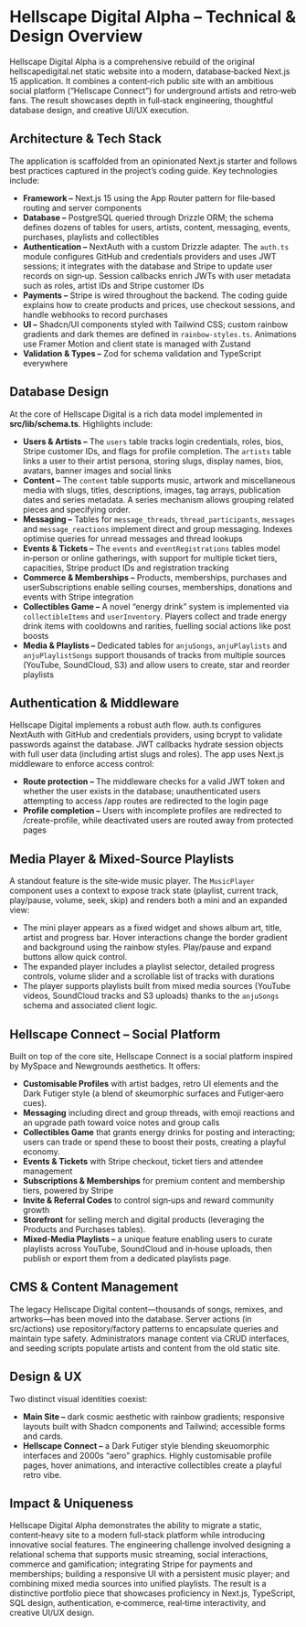 # Hellscape Digital Alpha – Technical & Design Overview

Hellscape Digital Alpha is a comprehensive rebuild of the original hellscapedigital.net static website into a modern, database‑backed Next.js 15 application. It combines a content‑rich public site with an ambitious social platform (“Hellscape Connect”) for underground artists and retro‑web fans. The result showcases depth in full‑stack engineering, thoughtful database design, and creative UI/UX execution.

## Architecture & Tech Stack

The application is scaffolded from an opinionated Next.js starter and follows best practices captured in the project’s coding guide. Key technologies include:

- **Framework –** Next.js 15 using the App Router pattern for file‑based routing and server components
- **Database –** PostgreSQL queried through Drizzle ORM; the schema defines dozens of tables for users, artists, content, messaging, events, purchases, playlists and collectibles
- **Authentication –** NextAuth with a custom Drizzle adapter. The `auth.ts` module configures GitHub and credentials providers and uses JWT sessions; it integrates with the database and Stripe to update user records on sign‑up. Session callbacks enrich JWTs with user metadata such as roles, artist IDs and Stripe customer IDs
- **Payments –** Stripe is wired throughout the backend. The coding guide explains how to create products and prices, use checkout sessions, and handle webhooks to record purchases
- **UI –** Shadcn/UI components styled with Tailwind CSS; custom rainbow gradients and dark themes are defined in `rainbow-styles.ts`. Animations use Framer Motion and client state is managed with Zustand
- **Validation & Types –** Zod for schema validation and TypeScript everywhere

## Database Design

At the core of Hellscape Digital is a rich data model implemented in **src/lib/schema.ts**. Highlights include:

- **Users & Artists –** The `users` table tracks login credentials, roles, bios, Stripe customer IDs, and flags for profile completion. The `artists` table links a user to their artist persona, storing slugs, display names, bios, avatars, banner images and social links
- **Content –** The `content` table supports music, artwork and miscellaneous media with slugs, titles, descriptions, images, tag arrays, publication dates and series metadata. A series mechanism allows grouping related pieces and specifying order.
- **Messaging –** Tables for `message_threads`, `thread_participants`, `messages` and `message_reactions` implement direct and group messaging. Indexes optimise queries for unread messages and thread lookups
- **Events & Tickets –** The `events` and `eventRegistrations` tables model in‑person or online gatherings, with support for multiple ticket tiers, capacities, Stripe product IDs and registration tracking
- **Commerce & Memberships –** Products, memberships, purchases and userSubscriptions enable selling courses, memberships, donations and events with Stripe integration
- **Collectibles Game –** A novel “energy drink” system is implemented via `collectibleItems` and `userInventory`. Players collect and trade energy drink items with cooldowns and rarities, fuelling social actions like post boosts
- **Media & Playlists –** Dedicated tables for `anjuSongs`, `anjuPlaylists` and `anjuPlaylistSongs` support thousands of tracks from multiple sources (YouTube, SoundCloud, S3) and allow users to create, star and reorder playlists


## Authentication & Middleware

Hellscape Digital implements a robust auth flow. auth.ts configures NextAuth with GitHub and credentials providers, using bcrypt to validate passwords against the database. JWT callbacks hydrate session objects with full user data (including artist slugs and roles). The app uses Next.js middleware to enforce access control:

- **Route protection –** The middleware checks for a valid JWT token and whether the user exists in the database; unauthenticated users attempting to access /app routes are redirected to the login page
- **Profile completion –** Users with incomplete profiles are redirected to /create-profile, while deactivated users are routed away from protected pages

## Media Player & Mixed‑Source Playlists

A standout feature is the site‑wide music player. The `MusicPlayer` component uses a context to expose track state (playlist, current track, play/pause, volume, seek, skip) and renders both a mini and an expanded view:

- The mini player appears as a fixed widget and shows album art, title, artist and progress bar. Hover interactions change the border gradient and background using the rainbow styles. Play/pause and expand buttons allow quick control.
- The expanded player includes a playlist selector, detailed progress controls, volume slider and a scrollable list of tracks with durations
- The player supports playlists built from mixed media sources (YouTube videos, SoundCloud tracks and S3 uploads) thanks to the `anjuSongs` schema and associated client logic.

## Hellscape Connect – Social Platform

Built on top of the core site, Hellscape Connect is a social platform inspired by MySpace and Newgrounds aesthetics. It offers:

- **Customisable Profiles** with artist badges, retro UI elements and the Dark Futiger style (a blend of skeumorphic surfaces and Futiger‑aero cues).
- **Messaging** including direct and group threads, with emoji reactions and an upgrade path toward voice notes and group calls
- **Collectibles Game** that grants energy drinks for posting and interacting; users can trade or spend these to boost their posts, creating a playful economy.
- **Events & Tickets** with Stripe checkout, ticket tiers and attendee management
- **Subscriptions & Memberships** for premium content and membership tiers, powered by Stripe
- **Invite & Referral Codes** to control sign‑ups and reward community growth
- **Storefront** for selling merch and digital products (leveraging the Products and Purchases tables).
- **Mixed‑Media Playlists –** a unique feature enabling users to curate playlists across YouTube, SoundCloud and in‑house uploads, then publish or export them from a dedicated playlists page.

## CMS & Content Management

The legacy Hellscape Digital content—thousands of songs, remixes, and artworks—has been moved into the database. Server actions (in src/actions) use repository/factory patterns to encapsulate queries and maintain type safety. Administrators manage content via CRUD interfaces, and seeding scripts populate artists and content from the old static site.

## Design & UX

Two distinct visual identities coexist:

- **Main Site –** dark cosmic aesthetic with rainbow gradients; responsive layouts built with Shadcn components and Tailwind; accessible forms and cards.
- **Hellscape Connect –** a Dark Futiger style blending skeuomorphic interfaces and 2000s “aero” graphics. Highly customisable profile pages, hover animations, and interactive collectibles create a playful retro vibe.

## Impact & Uniqueness

Hellscape Digital Alpha demonstrates the ability to migrate a static, content‑heavy site to a modern full‑stack platform while introducing innovative social features. The engineering challenge involved designing a relational schema that supports music streaming, social interactions, commerce and gamification; integrating Stripe for payments and memberships; building a responsive UI with a persistent music player; and combining mixed media sources into unified playlists. The result is a distinctive portfolio piece that showcases proficiency in Next.js, TypeScript, SQL design, authentication, e‑commerce, real‑time interactivity, and creative UI/UX design.
